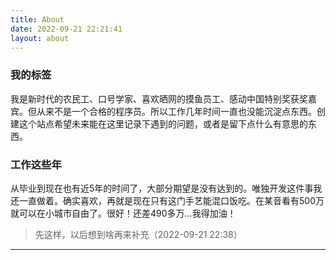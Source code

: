 ```yaml
---
title: About
date: 2022-09-21 22:21:41
layout: about
---
```


### 我的标签
我是新时代的农民工、口号学家、喜欢晒网的摸鱼员工、感动中国特别奖获奖嘉宾。但从来不是一个合格的程序员。所以工作几年时间一直也没能沉淀点东西。创建这个站点希望未来能在这里记录下遇到的问题，或者是留下点什么有意思的东西。
### 工作这些年
从毕业到现在也有近5年的时间了，大部分期望是没有达到的。唯独开发这件事我还一直做着。确实喜欢，再就是现在只有这门手艺能混口饭吃。在某音看有500万就可以在小城市自由了。很好！还差490多万...我得加油！

<!-- 以前一直想着进个大厂。但从最近这段时间的经历来看，一是我的能力还差得远，二是大厂里也会有人渣并不一定总能如愿。但好在我现在有一份让自己满意的工作。那就也加油吧！ -->

>先这样，以后想到啥再来补充（2022-09-21 22:38）


*** 